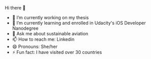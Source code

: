 Hi there 👋

- 🔭 I’m currently working on my thesis
- 🌱 I’m currently learning and enrolled in Udacity's iOS Developer Nanodegree
- 💬 Ask me about sustainable aviation
- 📫 How to reach me: Linkedin
- 😄 Pronouns: She/her
- ⚡ Fun fact: I have visited over 30 countries

